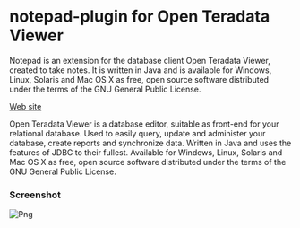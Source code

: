 # notepad-plugin for Open Teradata Viewer
Notepad is an extension for the database client Open Teradata Viewer, created to take notes. It is written in Java and is available for Windows, Linux, Solaris and Mac OS X as free, open source software distributed under the terms of the GNU General Public License.

[Web site]

Open Teradata Viewer is a database editor, suitable as front-end for your relational database. Used to easily query, update and administer your database, create reports and synchronize data. Written in Java and uses the features of JDBC to their fullest. Available for Windows, Linux, Solaris and Mac OS X as free, open source software distributed under the terms of the GNU General Public License.

### Screenshot
![Png](https://image.ibb.co/fbsUUK/notepad_plugin_Screenshot.png)

[Web site]: http://openteradata.sourceforge.net/plugins.html